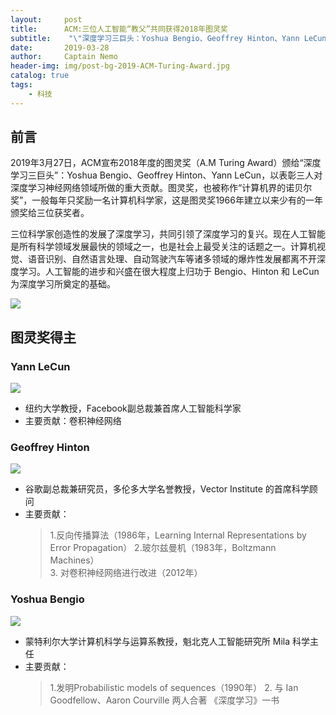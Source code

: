```yaml
---
layout:     post
title:      ACM:三位人工智能“教父”共同获得2018年图灵奖
subtitle:    "\"深度学习三巨头：Yoshua Bengio、Geoffrey Hinton、Yann LeCun\""
date:       2019-03-28
author:     Captain Nemo
header-img: img/post-bg-2019-ACM-Turing-Award.jpg
catalog: true
tags:
    - 科技
---
```



## 前言
2019年3月27日，ACM宣布2018年度的图灵奖（A.M Turing Award）颁给“深度学习三巨头”：Yoshua Bengio、Geoffrey Hinton、Yann LeCun，以表彰三人对深度学习神经网络领域所做的重大贡献。图灵奖，也被称作“计算机界的诺贝尔奖”，一般每年只奖励一名计算机科学家，这是图灵奖1966年建立以来少有的一年颁奖给三位获奖者。

三位科学家创造性的发展了深度学习，共同引领了深度学习的复兴。现在人工智能是所有科学领域发展最快的领域之一，也是社会上最受关注的话题之一。计算机视觉、语音识别、自然语言处理、自动驾驶汽车等诸多领域的爆炸性发展都离不开深度学习。人工智能的进步和兴盛在很大程度上归功于 Bengio、Hinton 和 LeCun 为深度学习所奠定的基础。

![](https://upload-images.jianshu.io/upload_images/16369454-de729fc3ab4a071e.jpg?imageMogr2/auto-orient/strip%7CimageView2/2/w/1240)

## 图灵奖得主
### Yann LeCun
![](https://upload-images.jianshu.io/upload_images/16369454-38c41b31c0f080a3.jpg?imageMogr2/auto-orient/strip%7CimageView2/2/w/1240)
 - 纽约大学教授，Facebook副总裁兼首席人工智能科学家
 - 主要贡献：卷积神经网络
 

### Geoffrey Hinton
![](https://upload-images.jianshu.io/upload_images/16369454-0446cb16d230a358.jpg?imageMogr2/auto-orient/strip%7CimageView2/2/w/1240)
 - 谷歌副总裁兼研究员，多伦多大学名誉教授，Vector Institute 的首席科学顾问
 - 主要贡献：
     > 1.反向传播算法（1986年，Learning Internal Representations by Error Propagation）
     > 2.玻尔兹曼机（1983年，Boltzmann Machines）  
     > 3. 对卷积神经网络进行改进（2012年）

### Yoshua Bengio
![](https://upload-images.jianshu.io/upload_images/16369454-ad1594289c6ad88a.jpg?imageMogr2/auto-orient/strip%7CimageView2/2/w/1240)
 - 蒙特利尔大学计算机科学与运算系教授，魁北克人工智能研究所 Mila 科学主任
 - 主要贡献：
     > 1.发明Probabilistic models of sequences（1990年）
     > 2. 与 Ian Goodfellow、Aaron Courville 两人合著 《深度学习》一书
 
